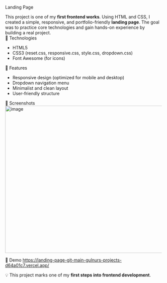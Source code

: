 Landing Page 

This project is one of my **first frontend works**. Using HTML and CSS, I created a simple, responsive, and portfolio-friendly **landing page**. The goal was to practice core technologies and gain hands-on experience by building a real project.  
🚀 Technologies
- HTML5  
- CSS3 (reset.css, responsive.css, style.css, dropdown.css)  
- Font Awesome (for icons)  

🎨 Features
- Responsive design (optimized for mobile and desktop)  
- Dropdown navigation menu  
- Minimalist and clean layout  
- User-friendly structure  

📸 Screenshots
<img width="758" height="473" alt="image" src="https://github.com/user-attachments/assets/0bfad531-4c9a-45ba-908b-b265938adc66" />

🔗 Demo
https://landing-page-git-main-gulnurs-projects-d64a01c7.vercel.app/

💡 This project marks one of my **first steps into frontend development**. 
